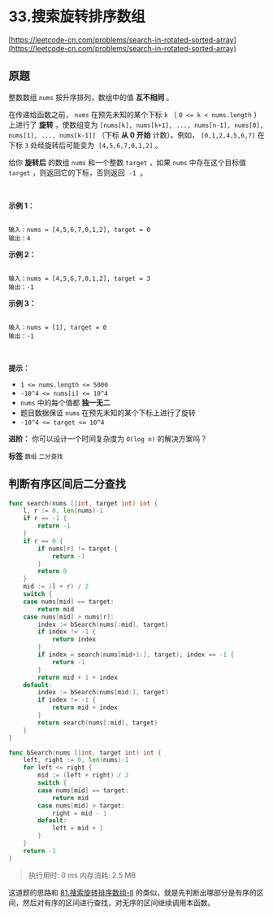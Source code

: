 # 33.搜索旋转排序数组
[https://leetcode-cn.com/problems/search-in-rotated-sorted-array](https://leetcode-cn.com/problems/search-in-rotated-sorted-array) 
## 原题
整数数组 `nums` 按升序排列，数组中的值 **互不相同** 。

在传递给函数之前， `nums` 在预先未知的某个下标 `k` （ `0 <= k < nums.length` ）上进行了 **旋转** ，使数组变为 `[nums[k], nums[k+1], ..., nums[n-1], nums[0], nums[1], ..., nums[k-1]]` （下标 **从 0 开始** 计数）。例如， `[0,1,2,4,5,6,7]` 在下标 `3` 处经旋转后可能变为  `[4,5,6,7,0,1,2]` 。

给你 **旋转后** 的数组 `nums` 和一个整数 `target` ，如果 `nums` 中存在这个目标值 `target` ，则返回它的下标，否则返回  `-1`  。

 

 **示例 1：** 

```

输入：nums = [4,5,6,7,0,1,2], target = 0
输出：4

```
 **示例 2：** 

```

输入：nums = [4,5,6,7,0,1,2], target = 3
输出：-1
```
 **示例 3：** 

```

输入：nums = [1], target = 0
输出：-1

```
 

 **提示：** 
-  `1 <= nums.length <= 5000` 
-  `-10^4 <= nums[i] <= 10^4` 
-  `nums` 中的每个值都 **独一无二** 
- 题目数据保证 `nums` 在预先未知的某个下标上进行了旋转
-  `-10^4 <= target <= 10^4` 
 

 **进阶：** 你可以设计一个时间复杂度为 `O(log n)` 的解决方案吗？

 
**标签**
`数组` `二分查找` 


## 判断有序区间后二分查找
```go
func search(nums []int, target int) int {
	l, r := 0, len(nums)-1
	if r == -1 {
		return -1
	}
	if r == 0 {
		if nums[r] != target {
			return -1
		}
		return 0
	}
	mid := (l + r) / 2
	switch {
	case nums[mid] == target:
		return mid
	case nums[mid] > nums[r]:
		index := bSearch(nums[:mid], target)
		if index != -1 {
			return index
		}
		if index = search(nums[mid+1:], target); index == -1 {
			return -1
		}
		return mid + 1 + index
	default:
		index := bSearch(nums[mid:], target)
		if index != -1 {
			return mid + index
		}
		return search(nums[:mid], target)
	}
}

func bSearch(nums []int, target int) int {
	left, right := 0, len(nums)-1
	for left <= right {
		mid := (left + right) / 2
		switch {
		case nums[mid] == target:
			return mid
		case nums[mid] > target:
			right = mid - 1
		default:
			left = mid + 1
		}
	}
	return -1
}
```
>执行用时: 0 ms
内存消耗: 2.5 MB

这道题的思路和 [81.搜索旋转排序数组-II](..\81.搜索旋转排序数组-II\README.md) 的类似，就是先判断出哪部分是有序的区间，然后对有序的区间进行查找，对无序的区间继续调用本函数。